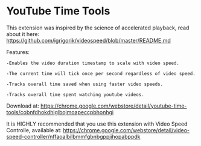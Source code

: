 # YouTube Time Tools 

This extension was inspired by the science of accelerated playback, read about it here: https://github.com/igrigorik/videospeed/blob/master/README.md

Features: 

	-Enables the video duration timestamp to scale with video speed.

	-The current time will tick once per second regardless of video speed.

	-Tracks overall time saved when using faster video speeds.

	-Tracks overall time spent watching youtube videos.

Download at: https://chrome.google.com/webstore/detail/youtube-time-tools/cobnfdhokdhiglbojmoapeccpbhonhgi

It is HIGHLY recommended that you use this extension with Video Speed Controlle, available at: https://chrome.google.com/webstore/detail/video-speed-controller/nffaoalbilbmmfgbnbgppjihopabppdk


